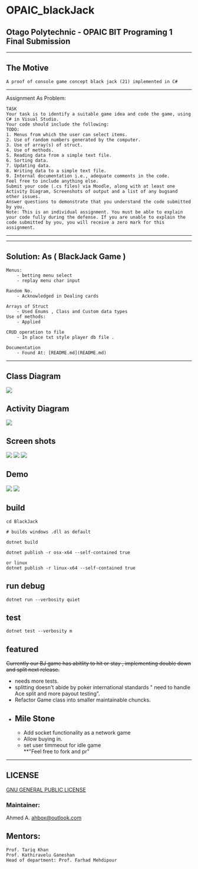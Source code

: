 # OPAIC_blackJack
## Otago Polytechnic - OPAIC BIT Programing 1 Final Submission
---
## The Motive
    A proof of console game concept black jack (21) implemented in C# 
---
Assignment As Problem: 
   
    TASK
    Your task is to identify a suitable game idea and code the game, using C# in Visual Studio.
    Your code should include the following:
    TODO:
    1. Menus from which the user can select items.
    2. Use of random numbers generated by the computer.
    3. Use of array(s) of struct.
    4. Use of methods.
    5. Reading data from a simple text file.
    6. Sorting data.
    7. Updating data.
    8. Writing data to a simple text file.
    9. Internal documentation i.e., adequate comments in the code.
    Feel free to include anything else.
    Submit your code (.cs files) via Moodle, along with at least one Activity Diagram, Screenshots of output and a list of any bugsand other issues.
    Answer questions to demonstrate that you understand the code submitted by you.
    Note: This is an individual assignment. You must be able to explain your code fully during the defense. If you are unable to explain the code submitted by you, you will receive a zero mark for this assignment.

---


--- 

## Solution: As ( BlackJack Game )

    Menus: 
        - betting menu select
        - replay menu char input

    Random No.
        - Acknowledged in Dealing cards

    Arrays of Struct
        - Used Enums , Class and Custom data types
    Use of methods: 
        - Applied

    CRUD operation to file
        - In place txt style player db file .

    Documentation
        - Found At: [README.md](README.md)




---
## Class Diagram
![](./BlackJack/diagram/Program.png)
## Activity Diagram
 ![](./diagram/activity.png)

 ## Screen shots
![](./assets/intro.png)
![](./assets/split.png)
![](./assets/split-final.png)

## Demo
![](assets/game_demo.gif)
![](assets/game_test.gif)

## build
```
cd BlackJack

# builds windows .dll as default

dotnet build

dotnet publish -r osx-x64 --self-contained true

or linux
dotnet publish -r linux-x64 --self-contained true

```
## run debug
```
dotnet run --verbosity quiet
```

## test

```
dotnet test --verbosity m
```

## featured

~~Currently our BJ game has abitlity to hit or stay , implementing double down and split next release.~~

* needs more tests.
* splitting doesn't abide by poker international standards " need to handle Ace split and more payout testing".
* Refactor Game class into smaller maintainable chuncks. 
* ## Mile Stone 
   - Add socket functionality as a network game 
   - Allow buying in.
   - set user timmeout for idle game \
    **"Feel free to fork and pr"
---
  
## LICENSE    
[ GNU GENERAL PUBLIC LICENSE ](./LICENSE)
### Maintainer:
Ahmed A. <ahbox@outlook.com>

## Mentors:

    Prof. Tariq Khan  
    Prof. Kathiravelu Ganeshan     
    Head of department: Prof. Farhad Mehdipour

 


